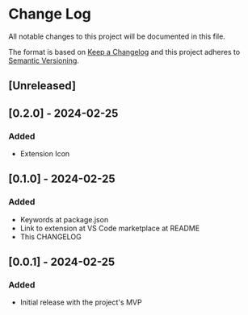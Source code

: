 # Change Log

All notable changes to this project will be documented in this file.

The format is based on [Keep a Changelog](http://keepachangelog.com/) and this project adheres to [Semantic Versioning](http://semver.org/).

## [Unreleased]

## [0.2.0] - 2024-02-25

### Added

- Extension Icon

## [0.1.0] - 2024-02-25

### Added

- Keywords at package.json
- Link to extension at VS Code marketplace at README
- This CHANGELOG

## [0.0.1] - 2024-02-25

### Added

- Initial release with the project's MVP

